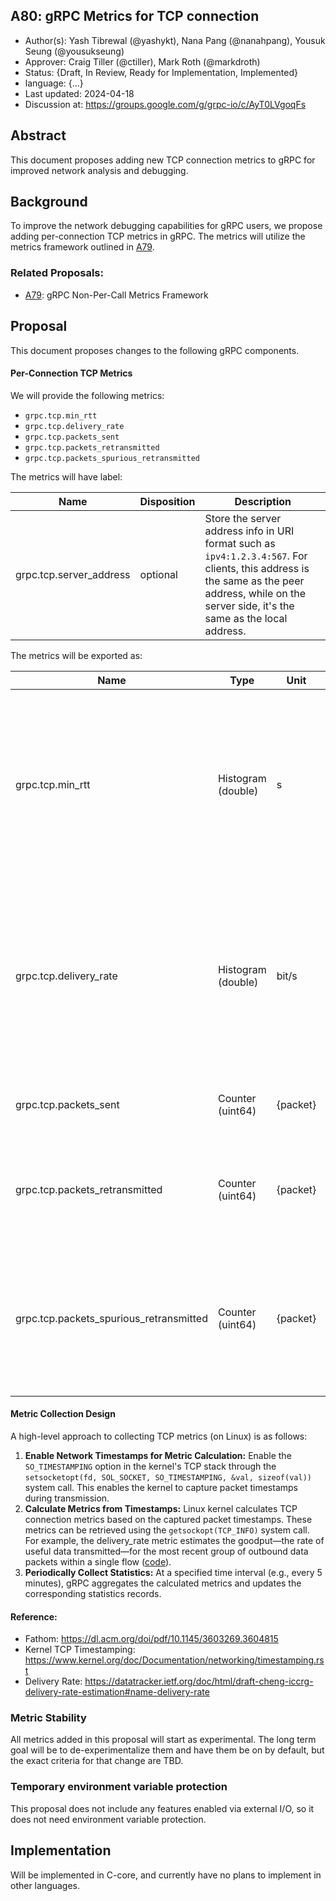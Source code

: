 A80: gRPC Metrics for TCP connection
----
* Author(s):  Yash Tibrewal (@yashykt), Nana Pang (@nanahpang), Yousuk Seung (@yousukseung)
* Approver: Craig Tiller (@ctiller), Mark Roth (@markdroth)
* Status: {Draft, In Review, Ready for Implementation, Implemented}
* language: {...}
* Last updated: 2024-04-18
* Discussion at: https://groups.google.com/g/grpc-io/c/AyT0LVgoqFs

## Abstract

This document proposes adding new TCP connection metrics to gRPC for improved network analysis and debugging.

## Background

To improve the network debugging capabilities for gRPC users, we propose adding per-connection TCP metrics in gRPC. The metrics will utilize the metrics framework outlined in  [A79].

### Related Proposals: 
* [A79]: gRPC Non-Per-Call Metrics Framework

[A79]: A79-non-per-call-metrics-architecture.md

## Proposal

This document proposes changes to the following gRPC components.

#### Per-Connection TCP Metrics

We will provide the following metrics:
- `grpc.tcp.min_rtt`
- `grpc.tcp.delivery_rate`
- `grpc.tcp.packets_sent`
- `grpc.tcp.packets_retransmitted`
- `grpc.tcp.packets_spurious_retransmitted`

The metrics will have label:

| Name        | Disposition | Description |
| ----------- | ----------- | ----------- |
| grpc.tcp.server_address | optional | Store the server address info in URI format such as `ipv4:1.2.3.4:567`. For clients, this address is the same as the peer address, while on the server side, it's the same as the local address. |

The metrics will be exported as:

| Name          | Type  | Unit  | Labels  | Description |
| ------------- | ----- | ----- | ------- | ----------- |
| grpc.tcp.min_rtt | Histogram (double) | s | grpc.tcp.server_address | Records TCP's current estimate of minimum round trip time (RTT), typically used as an indication of the network health between two endpoints.<br /> RTT = packet acked timestamp - packet sent timestamp. |
| grpc.tcp.delivery_rate | Histogram (double) | bit/s | grpc.tcp.server_address | Records latest goodput measured of the TCP connection. <br /> Elapsed time = packet acked timestamp - last packet acked timestamp. <br /> Delivery rate = packet acked bytes / elapsed time. |
| grpc.tcp.packets_sent | Counter (uint64) | {packet} | grpc.tcp.server_address | Records total packets TCP sends in the calculation period. |
| grpc.tcp.packets_retransmitted | Counter (uint64) | {packet} | grpc.tcp.server_address | Records total packets lost in the calculation period, including lost or spuriously retransmitted packets. |
| grpc.tcp.packets_spurious_retransmitted | Counter (uint64) | {packet} | grpc.tcp.server_address | Records total packets spuriously retransmitted packets in the calculation period. These are retransmissions that TCP later discovered unnecessary.|


#### Metric Collection Design

A high-level approach to collecting TCP metrics (on Linux) is as follows:
1) **Enable Network Timestamps for Metric Calculation:** Enable the `SO_TIMESTAMPING` option in the kernel's TCP stack through the `setsocketopt(fd, SOL_SOCKET, SO_TIMESTAMPING, &val, sizeof(val))` system call. This enables the kernel to capture packet timestamps during transmission.
2) **Calculate Metrics from Timestamps:**  Linux kernel calculates TCP connection metrics based on the captured packet timestamps. These metrics can be retrieved using the `getsockopt(TCP_INFO)` system call. For example, the delivery_rate metric estimates the goodput—the rate of useful data transmitted—for the most recent group of outbound data packets within a single flow ([code](https://elixir.bootlin.com/linux/v5.11.1/source/net/ipv4/tcp.c#L391)).
3) **Periodically Collect Statistics:** At a specified time interval (e.g., every 5 minutes), gRPC aggregates the calculated metrics and updates the corresponding statistics records.


#### Reference: 
* Fathom: https://dl.acm.org/doi/pdf/10.1145/3603269.3604815
* Kernel TCP Timestamping: https://www.kernel.org/doc/Documentation/networking/timestamping.rst
* Delivery Rate: https://datatracker.ietf.org/doc/html/draft-cheng-iccrg-delivery-rate-estimation#name-delivery-rate

### Metric Stability

All metrics added in this proposal will start as experimental. The long term goal will be to
de-experimentalize them and have them be on by default, but the exact
criteria for that change are TBD.

### Temporary environment variable protection

This proposal does not include any features enabled via external I/O, so
it does not need environment variable protection.

## Implementation

Will be implemented in C-core, and currently have no plans to implement in other languages.

